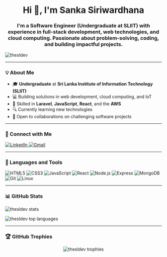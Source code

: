 <h1 align="center">Hi 👋, I'm Sanka Siriwardhana</h1>
<h3 align="center">
    I'm a Software Engineer (Undergraduate at SLIIT) with experience in full-stack development, web technologies, and cloud computing. Passionate about problem-solving, coding, and building impactful projects.
</h3>

<p align="left"> 
    <img src="https://komarev.com/ghpvc/?username=thesldev&label=Profile%20views&color=0e75b6&style=flat" alt="thesldev" /> 
</p>

---

### 💡 About Me
- 🎓 **Undergraduate** at **Sri Lanka Institute of Information Technology (SLIIT)**  
- 💻 Building solutions in web development, cloud computing, and IoT
- 🌟 Skilled in **Laravel**, **JavaScript**, **React**, and the **AWS**  
- 🔍 Currently learning new technologies  
- 🤝 Open to collaborations on challenging software projects  

---

### 🔗 Connect with Me  
<p align="left">
    <a href="https://linkedin.com/in/sankad" target="_blank">
        <img src="https://img.shields.io/badge/-LinkedIn-0077B5?style=for-the-badge&logo=linkedin&logoColor=white" alt="LinkedIn">
    </a>
    <a href="mailto:siriwardhanad.sanka@gmail.com" target="_blank">
        <img src="https://img.shields.io/badge/-Gmail-D14836?style=for-the-badge&logo=gmail&logoColor=white" alt="Gmail">
    </a>
</p>

---

### 🚀 Languages and Tools
<p align="left">
    <img src="https://img.shields.io/badge/HTML5-000000?style=for-the-badge&logo=html5&logoColor=orange" alt="HTML5" />
    <img src="https://img.shields.io/badge/CSS3-000000?style=for-the-badge&logo=css3&logoColor=blue" alt="CSS3" />
    <img src="https://img.shields.io/badge/JavaScript-000000?style=for-the-badge&logo=javascript&logoColor=yellow" alt="JavaScript" />
    <img src="https://img.shields.io/badge/React-000000?style=for-the-badge&logo=react&logoColor=61DAFB" alt="React" />
    <img src="https://img.shields.io/badge/Node.js-000000?style=for-the-badge&logo=node.js&logoColor=green" alt="Node.js" />
    <img src="https://img.shields.io/badge/Express-000000?style=for-the-badge&logo=express&logoColor=white" alt="Express" />
    <img src="https://img.shields.io/badge/MongoDB-000000?style=for-the-badge&logo=mongodb&logoColor=green" alt="MongoDB" />
    <img src="https://img.shields.io/badge/Git-000000?style=for-the-badge&logo=git&logoColor=orange" alt="Git" />
    <img src="https://img.shields.io/badge/Linux-000000?style=for-the-badge&logo=linux&logoColor=yellow" alt="Linux" />
</p>

---

### 📊 GitHub Stats
<p align="left">
    <img src="https://github-readme-stats.vercel.app/api?username=thesldev&show_icons=true&locale=en" alt="thesldev stats" />
</p>
<p align="left">
    <img src="https://github-readme-stats.vercel.app/api/top-langs?username=thesldev&show_icons=true&locale=en&layout=compact" alt="thesldev top languages" />
</p>

---

### 🏆 GitHub Trophies
<p align="center">
    <img src="https://github-profile-trophy.vercel.app/?username=thesldev&theme=radical&no-frame=true" alt="thesldev trophies" />
</p>
